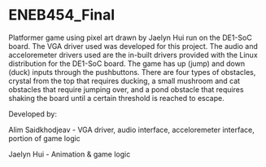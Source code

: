 # ENEB454_Final

Platformer game using pixel art drawn by Jaelyn Hui run on the DE1-SoC board. The VGA driver used was developed for this project. The audio and acceloremeter drivers used are the in-built drivers provided with the Linux distribution for the DE1-SoC board. The game has up (jump) and down (duck) inputs through the pushbuttons. There are four types of obstacles, crystal from the top that requires ducking, a small mushroom and cat obstacles that require jumping over, and a pond obstacle that requires shaking the board until a certain threshold is reached to escape. 

Developed by:

Alim Saidkhodjeav - VGA driver, audio interface, acceloremeter interface, portion of game logic

Jaelyn Hui - Animation & game logic
